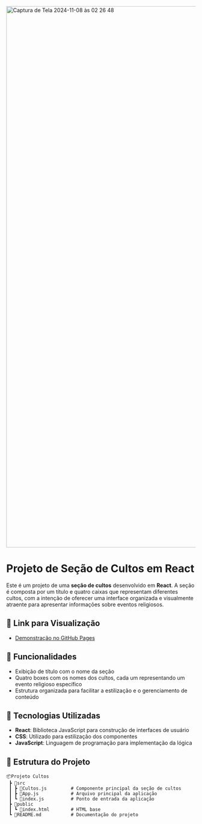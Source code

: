 <img width="1440" alt="Captura de Tela 2024-11-08 às 02 26 48" src="https://github.com/user-attachments/assets/e23729f9-07bd-42a7-a768-d3c0e3442edd">

# Projeto de Seção de Cultos em React

Este é um projeto de uma **seção de cultos** desenvolvido em **React**. A seção é composta por um título e quatro caixas que representam diferentes cultos, com a intenção de oferecer uma interface organizada e visualmente atraente para apresentar informações sobre eventos religiosos.

## 🔗 Link para Visualização
- [Demonstração no GitHub Pages](URL_DO_PROJETO) <!-- substitua com o link do GitHub Pages se houver -->

## 🎯 Funcionalidades

- Exibição de título com o nome da seção
- Quatro boxes com os nomes dos cultos, cada um representando um evento religioso específico
- Estrutura organizada para facilitar a estilização e o gerenciamento de conteúdo

## 🚀 Tecnologias Utilizadas

- **React**: Biblioteca JavaScript para construção de interfaces de usuário
- **CSS**: Utilizado para estilização dos componentes
- **JavaScript**: Linguagem de programação para implementação da lógica

## 📁 Estrutura do Projeto

```plaintext
📦Projeto Cultos
 ┣ 📂src
 ┃ ┣ 📜Cultos.js         # Componente principal da seção de cultos
 ┃ ┣ 📜App.js            # Arquivo principal da aplicação
 ┃ ┗ 📜index.js          # Ponto de entrada da aplicação
 ┣ 📂public
 ┃ ┗ 📜index.html        # HTML base
 ┗ 📜README.md           # Documentação do projeto
